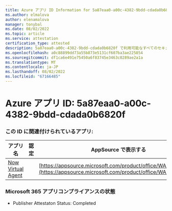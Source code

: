 ```yaml
---
title: Azure アプリ ID Information for 5a87eaa0-a00c-4382-9bdd-cdada0b6820f
ms.author: elmalova
author: elenamalova
manager: tonybal
ms.date: 08/02/2022
ms.topic: article
ms.service: attestation
certification_type: attested
description: 5a87eaa0-a00c-4382-9bdd-cdada0b6820f で利用可能なすべてのセキュリティとコンプライアンス情報。
ms.openlocfilehash: a0c88899dd73a55b873e5131cf607ba3ae225854
ms.sourcegitcommit: df1ca6e491e75450a6f83745e3463c0289ae2a1a
ms.translationtype: MT
ms.contentlocale: ja-JP
ms.lasthandoff: 08/02/2022
ms.locfileid: "67166485"
---
```

# <a name="azure-app-id-5a87eaa0-a00c-4382-9bdd-cdada0b6820f"></a>Azure アプリ ID: 5a87eaa0-a00c-4382-9bdd-cdada0b6820f


### <a name="apps-associated-with-this-id"></a>この ID に関連付けられているアプリ:
| **アプリ名** | **認定** | **AppSource で表示する** |
|--------------|---------------|-----------------------|
| [Now Virtual Agent](../forward/WA104381816.md) |  | [https://appsource.microsoft.com/product/office/WA104381816](https://appsource.microsoft.com/product/office/WA104381816) |

### <a name="microsoft-365-app-compliance-status"></a>Microsoft 365 アプリコンプライアンスの状態
- Publisher Attestaton Status: Completed

